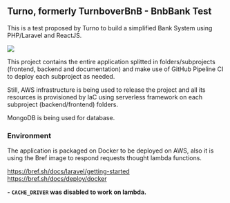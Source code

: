 ## Turno, formerly TurnboverBnB - BnbBank Test

This is a test proposed by Turno to build a simplified Bank System using PHP/Laravel and ReactJS.

![](https://github.com/andreciornavei/bnb-bank/blob/develop/docs/presentation.gif?raw=true)

This project contains the entire application splitted in folders/subprojects (frontend, backend and documentation) and make use of GitHub Pipeline CI to deploy each subproject as needed.

Still, AWS infrastructure is being used to release the project and all its resources is provisioned by IaC using serverless framework on each subproject (backend/frontend) folders.

MongoDB is being used for database.

### Environment

The application is packaged on Docker to be deployed on AWS, also it is using the Bref image to respond requests thought lambda functions.

https://bref.sh/docs/laravel/getting-started
https://bref.sh/docs/deploy/docker

**- `CACHE_DRIVER` was disabled to work on lambda.**